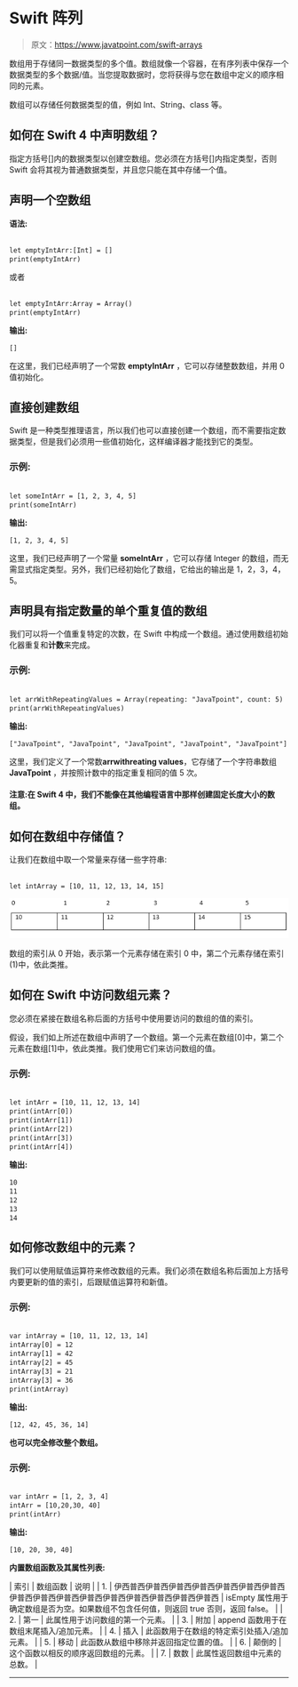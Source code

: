 # Swift 阵列

> 原文：<https://www.javatpoint.com/swift-arrays>

数组用于存储同一数据类型的多个值。数组就像一个容器，在有序列表中保存一个数据类型的多个数据/值。当您提取数据时，您将获得与您在数组中定义的顺序相同的元素。

数组可以存储任何数据类型的值，例如 Int、String、class 等。

## 如何在 Swift 4 中声明数组？

指定方括号[]内的数据类型以创建空数组。您必须在方括号[]内指定类型，否则 Swift 会将其视为普通数据类型，并且您只能在其中存储一个值。

## 声明一个空数组

**语法:**

```

let emptyIntArr:[Int] = []
print(emptyIntArr)

```

或者

```

let emptyIntArr:Array = Array()
print(emptyIntArr) 
```

**输出:**

```
[]

```

在这里，我们已经声明了一个常数 **emptyIntArr** ，它可以存储整数数组，并用 0 值初始化。

## 直接创建数组

Swift 是一种类型推理语言，所以我们也可以直接创建一个数组，而不需要指定数据类型，但是我们必须用一些值初始化，这样编译器才能找到它的类型。

### 示例:

```

let someIntArr = [1, 2, 3, 4, 5]
print(someIntArr)

```

**输出:**

```
[1, 2, 3, 4, 5]

```

这里，我们已经声明了一个常量 **someIntArr** ，它可以存储 Integer 的数组，而无需显式指定类型。另外，我们已经初始化了数组，它给出的输出是 1，2，3，4，5。

## 声明具有指定数量的单个重复值的数组

我们可以将一个值重复特定的次数，在 Swift 中构成一个数组。通过使用数组初始化器重复和**计数**来完成。

### 示例:

```

let arrWithRepeatingValues = Array(repeating: "JavaTpoint", count: 5)
print(arrWithRepeatingValues)

```

**输出:**

```
["JavaTpoint", "JavaTpoint", "JavaTpoint", "JavaTpoint", "JavaTpoint"]

```

这里，我们定义了一个常数**arrwithreating values**，它存储了一个字符串数组 **JavaTpoint** ，并按照计数中的指定重复相同的值 5 次。

#### 注意:在 Swift 4 中，我们不能像在其他编程语言中那样创建固定长度大小的数组。

## 如何在数组中存储值？

让我们在数组中取一个常量来存储一些字符串:

```

let intArray = [10, 11, 12, 13, 14, 15]

```

![Swift Arrays](img/7c81b141815c47245bd96ea9bd4f64a1.png)

数组的索引从 0 开始，表示第一个元素存储在索引 0 中，第二个元素存储在索引(1)中，依此类推。

## 如何在 Swift 中访问数组元素？

您必须在紧接在数组名称后面的方括号中使用要访问的数组的值的索引。

假设，我们如上所述在数组中声明了一个数组。第一个元素在数组[0]中，第二个元素在数组[1]中，依此类推。我们使用它们来访问数组的值。

### 示例:

```

let intArr = [10, 11, 12, 13, 14]
print(intArr[0])
print(intArr[1])
print(intArr[2])
print(intArr[3])
print(intArr[4])

```

**输出:**

```
10
11
12
13
14

```

## 如何修改数组中的元素？

我们可以使用赋值运算符来修改数组的元素。我们必须在数组名称后面加上方括号内要更新的值的索引，后跟赋值运算符和新值。

### 示例:

```

var intArray = [10, 11, 12, 13, 14]
intArray[0] = 12
intArray[1] = 42
intArray[2] = 45
intArray[3] = 21
intArray[3] = 36
print(intArray)

```

**输出:**

```
[12, 42, 45, 36, 14]

```

**也可以完全修改整个数组。**

### 示例:

```

var intArr = [1, 2, 3, 4]
intArr = [10,20,30, 40]
print(intArr)

```

**输出:**

```
[10, 20, 30, 40]

```

**内置数组函数及其属性列表:**

| 索引 | 数组函数 | 说明 |
| 1. | 伊西普西伊普西伊普西伊普西伊普西伊普西伊普西伊普西伊普西伊普西伊普西伊普西伊普西伊普西伊普西伊普西 | isEmpty 属性用于确定数组是否为空。如果数组不包含任何值，则返回 true 否则，返回 false。 |
| 2. | 第一 | 此属性用于访问数组的第一个元素。 |
| 3. | 附加 | append 函数用于在数组末尾插入/追加元素。 |
| 4. | 插入 | 此函数用于在数组的特定索引处插入/追加元素。 |
| 5. | 移动 | 此函数从数组中移除并返回指定位置的值。 |
| 6. | 颠倒的 | 这个函数以相反的顺序返回数组的元素。 |
| 7. | 数数 | 此属性返回数组中元素的总数。 |

* * *